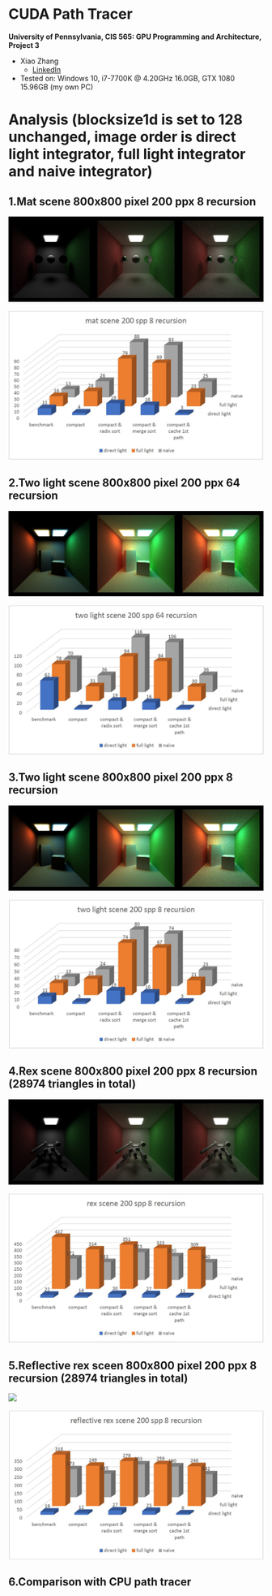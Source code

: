 CUDA Path Tracer
======================

**University of Pennsylvania, CIS 565: GPU Programming and Architecture, Project 3**

* Xiao Zhang
  * [LinkedIn](https://www.linkedin.com/in/xiao-zhang-674bb8148/)
* Tested on: Windows 10, i7-7700K @ 4.20GHz 16.0GB, GTX 1080 15.96GB (my own PC)

Analysis (blocksize1d is set to 128 unchanged, image order is direct light integrator, full light integrator and naive integrator)
======================

## 1.Mat scene 800x800 pixel 200 ppx 8 recursion 

![](img/my_mat.jpg)


![](img/1.JPG)


## 2.Two light scene 800x800 pixel 200 ppx 64 recursion

![](img/my_scene.jpg)


![](img/2.JPG)


## 3.Two light scene 800x800 pixel 200 ppx 8 recursion

![](img/my_scene_8.jpg)


![](img/3.JPG)


## 4.Rex scene 800x800 pixel 200 ppx 8 recursion (28974 triangles in total)

![](img/my_scene_rex_8.jpg)


![](img/4.JPG)


## 5.Reflective rex sceen 800x800 pixel 200 ppx 8 recursion (28974 triangles in total)

![](img/my_scene_r.jpg)


![](img/5.JPG)


## 6.Comparison with CPU path tracer

